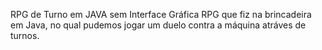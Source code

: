RPG de Turno em JAVA sem Interface Gráfica
RPG que fiz na brincadeira em Java, no qual pudemos jogar um duelo contra a máquina atráves de turnos.
